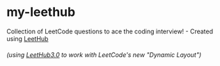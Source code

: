 # my-leethub
Collection of LeetCode questions to ace the coding interview! - Created using [LeetHub](https://github.com/QasimWani/LeetHub)

###### (using [LeetHub3.0](https://github.com/raphaelheinz/LeetHub-3.0) to work with LeetCode's new "Dynamic Layout")
